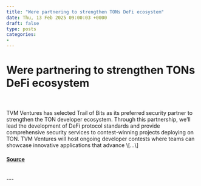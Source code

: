 ```yaml
---
title: "Were partnering to strengthen TONs DeFi ecosystem"
date: Thu, 13 Feb 2025 09:00:03 +0000
draft: false
type: posts
categories: 
- 
---
```

# Were partnering to strengthen TONs DeFi ecosystem

<br/>

<br/>
TVM Ventures has selected Trail of Bits as its preferred security partner to strengthen the TON developer ecosystem. Through this partnership, we’ll lead the development of DeFi protocol standards and provide comprehensive security services to contest-winning projects deploying on TON. TVM Ventures will host ongoing developer contests where teams can showcase innovative applications that advance \[…\]

#### [Source](https://blog.trailofbits.com/2025/02/13/were-partnering-to-strengthen-tons-defi-ecosystem/)

<br/>
---
